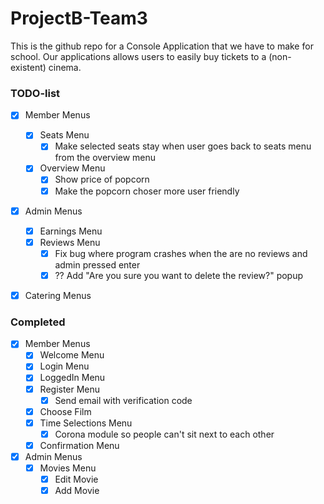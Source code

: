 # ProjectB-Team3

This is the github repo for a Console Application that we have to make for school. Our applications allows users
to easily buy tickets to a (non-existent) cinema. 

### TODO-list
- [x] Member Menus  
  - [x] Seats Menu
    - [x] Make selected seats stay when user goes back to seats menu from the overview menu
  - [x] Overview Menu
    - [x] Show price of popcorn
	- [x] Make the popcorn choser more user friendly
- [x] Admin Menus  
  - [x] Earnings Menu
  - [x] Reviews Menu
    - [x] Fix bug where program crashes when the are no reviews and admin pressed enter
    - [x] ?? Add "Are you sure you want to delete the review?" popup
- [x] Catering Menus  
  

### Completed
- [x] Member Menus  
  - [x] Welcome Menu
  - [x] Login Menu
  - [x] LoggedIn Menu
  - [x] Register Menu
     - [x] Send email with verification code
  - [x] Choose Film
  - [x] Time Selections Menu
    - [x] Corona module so people can't sit next to each other
  - [x] Confirmation Menu
- [x] Admin Menus  
  - [x] Movies Menu
    - [x] Edit Movie
	- [x] Add Movie
